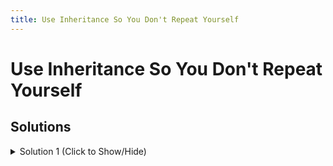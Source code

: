 ```yaml
---
title: Use Inheritance So You Don't Repeat Yourself
---
```

# Use Inheritance So You Don't Repeat Yourself

## Solutions

<details><summary>Solution 1 (Click to Show/Hide)</summary>

```javascript
function Cat(name) {
  this.name = name;
}

Cat.prototype = {
  constructor: Cat
};

function Bear(name) {
  this.name = name;
}

Bear.prototype = {
  constructor: Bear
};

function Animal() {}

Animal.prototype = {
  constructor: Animal,
  eat: function() {
    console.log("nom nom nom");
  }
};
```

#### Code Explanation
* Remove the "eat" method from Cat.prototype and Bear.prototype and add it to the Animal.prototype.
</details>